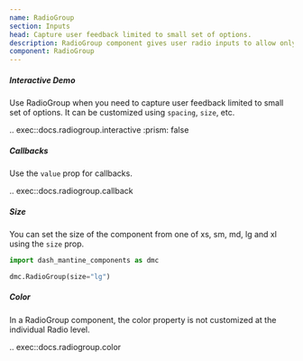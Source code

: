 ```yaml
---
name: RadioGroup
section: Inputs
head: Capture user feedback limited to small set of options.
description: RadioGroup component gives user radio inputs to allow only one selection from a small set of options. 
component: RadioGroup
---
```


##### Interactive Demo

Use RadioGroup when you need to capture user feedback limited to small set of options. It can be customized using 
`spacing`, `size`, etc.

.. exec::docs.radiogroup.interactive
    :prism: false

##### Callbacks

Use the `value` prop for callbacks.

.. exec::docs.radiogroup.callback

##### Size

You can set the size of the component from one of xs, sm, md, lg and xl using the `size` prop.

```python
import dash_mantine_components as dmc

dmc.RadioGroup(size="lg")
```

##### Color

In a RadioGroup component, the color property is not customized at the individual Radio level.

.. exec::docs.radiogroup.color
